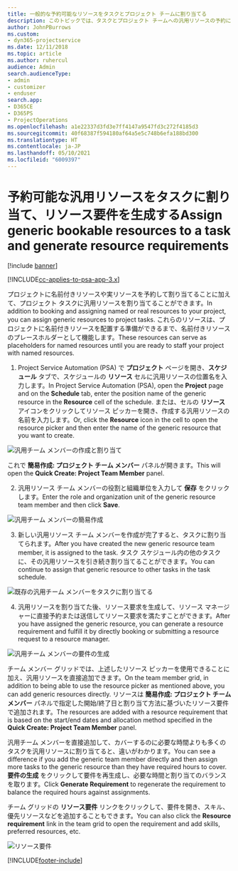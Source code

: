 ```yaml
---
title: 一般的な予約可能なリソースをタスクとプロジェクト チームに割り当てる
description: このトピックでは、タスクとプロジェクト チームへの汎用リソースの予約に関する情報を提供します。
author: JohnPBurrows
ms.custom:
- dyn365-projectservice
ms.date: 12/11/2018
ms.topic: article
ms.author: ruhercul
audience: Admin
search.audienceType:
- admin
- customizer
- enduser
search.app:
- D365CE
- D365PS
- ProjectOperations
ms.openlocfilehash: a1e22337d3fd3e7ff4147a9547fd3c272f4185d3
ms.sourcegitcommit: 40f68387f594180af64a5e5c748b6efa188bd300
ms.translationtype: HT
ms.contentlocale: ja-JP
ms.lasthandoff: 05/10/2021
ms.locfileid: "6009397"
---
```

# <a name="assign-generic-bookable-resources-to-a-task-and-generate-resource-requirements"></a><span data-ttu-id="bf4d4-103">予約可能な汎用リソースをタスクに割り当て、リソース要件を生成する</span><span class="sxs-lookup"><span data-stu-id="bf4d4-103">Assign generic bookable resources to a task and generate resource requirements</span></span> 

[!include [banner](../includes/psa-now-project-operations.md)]

[!INCLUDE[cc-applies-to-psa-app-3.x](../includes/cc-applies-to-psa-app-3x.md)]

<span data-ttu-id="bf4d4-104">プロジェクトに名前付きリソースや実リソースを予約して割り当てることに加えて、プロジェクト タスクに汎用リソースを割り当てることができます。</span><span class="sxs-lookup"><span data-stu-id="bf4d4-104">In addition to booking and assigning named or real resources to your project, you can assign generic resources to project tasks.</span></span> <span data-ttu-id="bf4d4-105">これらのリソースは、プロジェクトに名前付きリソースを配置する準備ができるまで、名前付きリソースのプレースホルダーとして機能します。</span><span class="sxs-lookup"><span data-stu-id="bf4d4-105">These resources can serve as placeholders for named resources until you are ready to staff your project with named resources.</span></span> 

1. <span data-ttu-id="bf4d4-106">Project Service Automation (PSA) で **プロジェクト** ページを開き、**スケジュール** タブで、スケジュールの **リソース** セルに汎用リソースの位置名を入力します。</span><span class="sxs-lookup"><span data-stu-id="bf4d4-106">In Project Service Automation (PSA), open the **Project** page and on the **Schedule** tab, enter the position name of the generic resource in the **Resource** cell of the schedule.</span></span> <span data-ttu-id="bf4d4-107">または、セルの **リソース** アイコンをクリックしてリソース ピッカーを開き、作成する汎用リソースの名前を入力します。</span><span class="sxs-lookup"><span data-stu-id="bf4d4-107">Or, click the **Resource** icon in the cell to open the resource picker and then enter the name of the generic resource that you want to create.</span></span>

![汎用チーム メンバーの作成と割り当て](media/RM-how-to-9.png)

<span data-ttu-id="bf4d4-109">これで **簡易作成: プロジェクト チーム メンバー** パネルが開きます。</span><span class="sxs-lookup"><span data-stu-id="bf4d4-109">This will open the **Quick Create: Project Team Member** panel.</span></span> 

2. <span data-ttu-id="bf4d4-110">汎用リソース チーム メンバーの役割と組織単位を入力して **保存** をクリックします。</span><span class="sxs-lookup"><span data-stu-id="bf4d4-110">Enter the role and organization unit of the generic resource team member and then click **Save**.</span></span>

![汎用チーム メンバーの簡易作成](media/RM-how-to-10.png)

3. <span data-ttu-id="bf4d4-112">新しい汎用リソース チーム メンバーを作成が完了すると、タスクに割り当てられます。</span><span class="sxs-lookup"><span data-stu-id="bf4d4-112">After you have created the new generic resource team member, it is assigned to the task.</span></span> <span data-ttu-id="bf4d4-113">タスク スケジュール内の他のタスクに、その汎用リソースを引き続き割り当てることができます。</span><span class="sxs-lookup"><span data-stu-id="bf4d4-113">You can continue to assign that generic resource to other tasks in the task schedule.</span></span>

![既存の汎用チーム メンバーをタスクに割り当てる](media/RM-how-to-11.png)

4. <span data-ttu-id="bf4d4-115">汎用リソースを割り当てた後、リソース要求を生成して、リソース マネージャーに直接予約または送信してリソース要求を満たすことができます。</span><span class="sxs-lookup"><span data-stu-id="bf4d4-115">After you have assigned the generic resource, you can generate a resource requirement and fulfill it by directly booking or submitting a resource request to a resource manager.</span></span>

![汎用チーム メンバーの要件の生成](media/RM-how-to-12.png)

<span data-ttu-id="bf4d4-117">チーム メンバー グリッドでは、上述したリソース ピッカーを使用できることに加え、汎用リソースを直接追加できます。</span><span class="sxs-lookup"><span data-stu-id="bf4d4-117">On the team member grid, in addition to being able to use the resource picker as mentioned above, you can add generic resources directly.</span></span> <span data-ttu-id="bf4d4-118">リソースは **簡易作成: プロジェクト チーム メンバー** パネルで指定した開始/終了日と割り当て方法に基づいたリソース要件で追加されます。</span><span class="sxs-lookup"><span data-stu-id="bf4d4-118">The resources are added with a resource requirement that is based on the start/end dates and allocation method specified in the **Quick Create: Project Team Member** panel.</span></span>

<span data-ttu-id="bf4d4-119">汎用チーム メンバーを直接追加して、カバーするのに必要な時間よりも多くのタスクを汎用リソースに割り当てると、違いがわかります。</span><span class="sxs-lookup"><span data-stu-id="bf4d4-119">You can see a difference if you add the generic team member directly and then assign more tasks to the generic resource than they have required hours to cover.</span></span> <span data-ttu-id="bf4d4-120">**要件の生成** をクリックして要件を再生成し、必要な時間と割り当てのバランスを取ります。</span><span class="sxs-lookup"><span data-stu-id="bf4d4-120">Click **Generate Requirement** to regenerate the requirement to balance the required hours against assignments.</span></span>

<span data-ttu-id="bf4d4-121">チーム グリッドの **リソース要件** リンクをクリックして、要件を開き、スキル、優先リソースなどを追加することもできます。</span><span class="sxs-lookup"><span data-stu-id="bf4d4-121">You can also click the **Resource requirement** link in the team grid to open the requirement and add skills, preferred resources, etc.</span></span>

![リソース要件](media/RM-how-to-13.png)



[!INCLUDE[footer-include](../includes/footer-banner.md)]
